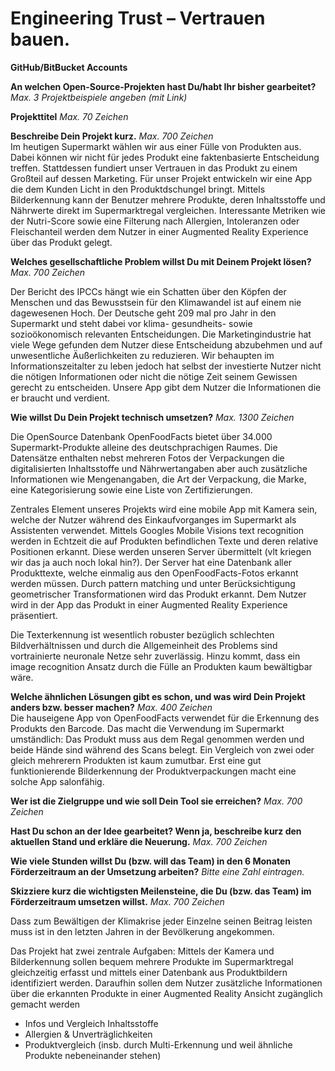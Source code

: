 # Engineering Trust – Vertrauen bauen.


**GitHub/BitBucket Accounts**  

**An welchen Open-Source-Projekten hast Du/habt Ihr bisher gearbeitet?** *Max. 3 Projektbeispiele angeben (mit Link)*  

**Projekttitel** *Max. 70 Zeichen*  

**Beschreibe Dein Projekt kurz.** *Max. 700 Zeichen*  
Im heutigen Supermarkt wählen wir aus einer Fülle von Produkten aus. Dabei können wir nicht für jedes Produkt eine faktenbasierte Entscheidung treffen. Stattdessen fundiert unser Vertrauen in das Produkt zu einem Großteil auf dessen Marketing. Für unser Projekt entwickeln wir eine App die dem Kunden Licht in den Produktdschungel bringt. Mittels Bilderkennung kann der Benutzer mehrere Produkte, deren Inhaltsstoffe und Nährwerte direkt im Supermarktregal vergleichen. Interessante Metriken wie der Nutri-Score sowie eine Filterung nach Allergien, Intoleranzen oder Fleischanteil werden dem Nutzer in einer Augmented Reality Experience über das Produkt gelegt.




**Welches gesellschaftliche Problem willst Du mit Deinem Projekt lösen?** *Max. 700 Zeichen*  

Der Bericht des IPCCs hängt wie ein Schatten über den Köpfen der Menschen und das Bewusstsein für den Klimawandel ist auf einem nie dagewesenen Hoch. Der Deutsche geht 209 mal pro Jahr in den Supermarkt und steht dabei vor klima- gesundheits- sowie sozioökonomisch relevanten Entscheidungen. Die Marketingindustrie hat viele Wege gefunden dem Nutzer diese Entscheidung abzubehmen und auf unwesentliche Äußerlichkeiten zu reduzieren. Wir behaupten im Informationszeitalter zu leben jedoch hat selbst der investierte Nutzer nicht die nötigen Informationen oder nicht die nötige Zeit seinem Gewissen gerecht zu entscheiden. Unsere App gibt dem Nutzer die Informationen die er braucht und verdient.




**Wie willst Du Dein Projekt technisch umsetzen?** *Max. 1300 Zeichen*  

Die OpenSource Datenbank OpenFoodFacts bietet über 34.000 Supermarkt-Produkte alleine des deutschprachigen Raumes. Die Datensätze enthalten nebst mehreren Fotos der Verpackungen die digitalisierten Inhaltsstoffe und Nährwertangaben aber auch zusätzliche Informationen wie Mengenangaben, die Art der Verpackung, die Marke, eine Kategorisierung sowie eine Liste von Zertifizierungen.

Zentrales Element unseres Projekts wird eine mobile App mit Kamera sein, welche der Nutzer während des Einkaufvorganges im Supermarkt als Assistenten verwendet.
Mittels Googles Mobile Visions text recognition werden in Echtzeit die auf Produkten befindlichen Texte und deren relative Positionen erkannt.
Diese werden unseren Server übermittelt (vlt kriegen wir das ja auch noch lokal hin?).
Der Server hat eine Datenbank aller Produkttexte, welche einmalig aus den OpenFoodFacts-Fotos erkannt werden müssen.
Durch pattern matching und unter Berücksichtigung geometrischer Transformationen wird das Produkt erkannt.
Dem Nutzer wird in der App das Produkt in einer Augmented Reality Experience präsentiert.

Die Texterkennung ist wesentlich robuster bezüglich schlechten Bildverhältnissen und durch die Allgemeinheit des Problems sind vortrainierte neuronale Netze sehr zuverlässig. Hinzu kommt, dass ein image recognition Ansatz durch die Fülle an Produkten kaum bewältigbar wäre.


**Welche ähnlichen Lösungen gibt es schon, und was wird Dein Projekt anders bzw. besser machen?** *Max. 400 Zeichen*  
Die hauseigene App von OpenFoodFacts verwendet für die Erkennung des Produkts den Barcode. Das macht die Verwendung im Supermarkt umständlich: Das Produkt muss aus dem Regal genommen werden und beide Hände sind während des Scans belegt. Ein Vergleich von zwei oder gleich mehrerern Produkten ist kaum zumutbar. Erst eine gut funktionierende Bilderkennung der Produktverpackungen macht eine solche App salonfähig.


**Wer ist die Zielgruppe und wie soll Dein Tool sie erreichen?** *Max. 700 Zeichen*  


**Hast Du schon an der Idee gearbeitet? Wenn ja, beschreibe kurz den aktuellen Stand und erkläre die Neuerung.** *Max. 700 Zeichen*  


**Wie viele Stunden willst Du (bzw. will das Team) in den 6 Monaten Förderzeitraum an der Umsetzung arbeiten?** *Bitte eine Zahl eintragen.*  

**Skizziere kurz die wichtigsten Meilensteine, die Du (bzw. das Team) im Förderzeitraum umsetzen willst.** *Max. 700 Zeichen*  







Dass zum Bewältigen der Klimakrise jeder Einzelne seinen Beitrag leisten muss ist in den letzten Jahren in der Bevölkerung angekommen.


Das Projekt hat zwei zentrale Aufgaben: Mittels der Kamera und Bilderkennung sollen bequem mehrere Produkte im Supermarktregal gleichzeitig erfasst und mittels einer Datenbank aus Produktbildern identifiziert werden. Daraufhin sollen dem Nutzer zusätzliche Informationen über die erkannten Produkte in einer Augmented Reality Ansicht zugänglich gemacht werden
* Infos und Vergleich Inhaltsstoffe
* Allergien & Unverträglichkeiten
* Produktvergleich (insb. durch Multi-Erkennung und weil ähnliche Produkte nebeneinander stehen)
